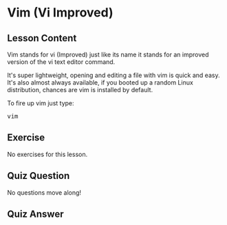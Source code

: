 # Vim (Vi Improved)

## Lesson Content

Vim stands for vi (Improved) just like its name it stands for an improved version of the vi text editor command.

It's super lightweight, opening and editing a file with vim is quick and easy. It's also almost always available, if you booted up a random Linux distribution, chances are vim is installed by default.

To fire up vim just type: <pre>vim</pre>

## Exercise

No exercises for this lesson.

## Quiz Question

No questions move along!

## Quiz Answer
